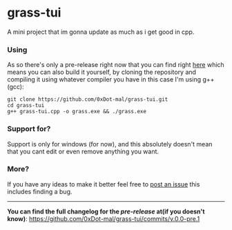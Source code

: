 # grass-tui
A mini project that im gonna update as much as i get good in cpp.


### Using
As so there's only a pre-release right now that you can find right [here](https://github.com/0xDot-mal/grass-tui/releases/tag/v.0.0-pre.1)
which means you can also build it yourself, by cloning the repository and compiling it using whatever compiler you have in this case I'm using g++(gcc):

```github
git clone https://github.com/0xDot-mal/grass-tui.git
cd grass-tui
g++ grass-tui.cpp -o grass.exe && ./grass.exe
```

### Support for?
Support is only for windows (for now), and this absolutely doesn't mean that you cant edit or even remove anything you want. 

### More?
If you have any ideas to make it better feel free to [post an issue](https://github.com/0xDot-mal/grass-tui/issues) this includes finding a bug.

<hr>

**You can find the full changelog for the *pre-release* at(if you doesn't know)**: https://github.com/0xDot-mal/grass-tui/commits/v.0.0-pre.1
